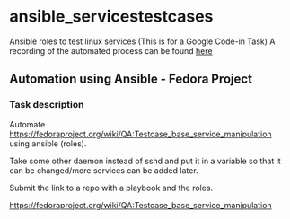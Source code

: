 # ansible_servicestestcases
Ansible roles to test linux services (This is for a Google Code-in Task)
A recording of the automated process can be found [here](https://asciinema.org/a/hshnwM0Bsb2q8Dq1wdvlG6umi)

## Automation using Ansible - Fedora Project
### Task description

Automate https://fedoraproject.org/wiki/QA:Testcase_base_service_manipulation using ansible (roles).

Take some other daemon instead of sshd and put it in a variable so that it can be changed/more services can be added later.

Submit the link to a repo with a playbook and the roles.

https://fedoraproject.org/wiki/QA:Testcase_base_service_manipulation